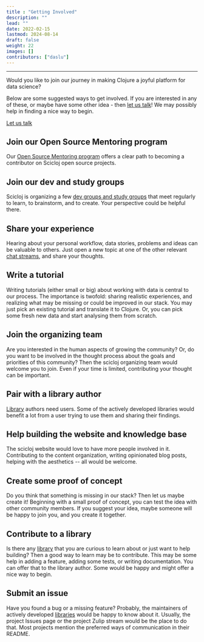 ```yaml
---
title : "Getting Involved"
description: ""
lead: ""
date: 2022-02-15
lastmod: 2024-08-14
draft: false
weight: 22
images: []
contributors: ["daslu"]
---
```


------------------------------------------------------------------------------------------------------

Would you like to join our journey in making Clojure a joyful platform for data science?


Below are some suggested ways to get involved. If you are interested in any of these, or maybe have some other idea - then [let us talk](../contact)! We may possibly help in finding a nice way to begin.

<a class="btn btn-primary btn-lg px-4 mb-2" href="/docs/community/contact/" role="button">Let us talk</a>

## Join our Open Source Mentoring program
Our [Open Source Mentoring program](../groups/open-source-mentoring) offers a clear path to becoming a contributor on Scicloj open source projects.

## Join our dev and study groups
Scicloj is organizing a few [dev groups and study groups](../groups) that meet regularly to learn, to brainstorm, and to create. Your perspective could be helpful there.

## Share your experience
Hearing about your personal workflow, data stories, problems and ideas can be valuable to others. Just open a new topic at one of the other relevant [chat streams](../chat), and share your thoughts.

## Write a tutorial
Writing tutorials (either small or big) about working with data is central to our process. The importance is twofold: sharing realistic experiences, and realizing what may be missing or could be improved in our stack.
You may just pick an existing tutorial and translate it to Clojure. Or, you can pick some fresh new data and start analysing them from scratch.

## Join the organizing team
Are you interested in the human aspects of growing the community? Or, do you want to be involved in the thought process about the goals and priorities of this community? Then the scicloj organizing team would welcome you to join. Even if your time is limited, contributing your thought can be important.

## Pair with a library author
[Library](../../resources/libs) authors need users. Some of the actively developed libraries would benefit a lot from a user trying to use them and sharing their findings.

## Help building the website and knowledge base
The scicloj website would love to have more people involved in it. Contributing to the content organization, writing opinionated blog posts, helping with the aesthetics -- all would be welcome.

## Create some proof of concept
Do you think that something is missing in our stack? Then let us maybe create it! Beginning with a small proof of concept, you can test the idea with other community members. If you suggest your idea, maybe someone will be happy to join you, and you create it together.

## Contribute to a library
Is there any [library](../../resources/libs) that you are curious to learn about or just want to help building? Then a good way to learn may be to contribute. This may be some help in adding a feature, adding some tests, or writing documentation. You can offer that to the library author. Some would be happy and might offer a nice way to begin.

## Submit an issue
Have you found a bug or a missing feature? Probably, the maintainers of actively developed [libraries](../../resources/libs) would be happy to know about it. Usually, the project Issues page or the project Zulip stream would be the place to do that. Most projects mention the preferred ways of communication in their README.
